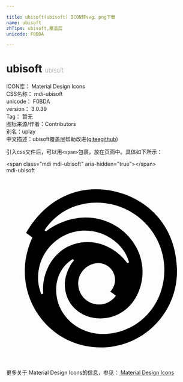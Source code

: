 ```yaml
---

title: ubisoft(ubisoft) ICON转svg、png下载
name: ubisoft
zhTips: ubisoft,覆盖层
unicode: F0BDA

---
```


# ubisoft  <small style="font-size: 60%;font-weight: 100">ubisoft</small>


<div class="detail-page">
<p>
<span>
ICON库：
<span class="badge-secondary badge">Material Design Icons</span> 
</span>
<br/>
<span>
CSS名称：
<span class="badge-secondary badge">mdi-ubisoft</span> 
</span>
<br/>
<span>
unicode：
<span class="badge-secondary badge">F0BDA</span> 
</span>
<br/>
<span>
version：
<span class="badge-secondary badge">3.0.39</span> 
</span>
<br/>
<span>Tag：
<span class="badge-light badge">暂无</span>
</span>
<br/>
<span>图标来源/作者：<span class="badge-light badge">Contributors</span></span> 
<br/>
<span>别名：<span class="badge-light badge">uplay</span></span><br/><span class="zh-detail">中文描述：<span class="badge-primary badge">ubisoft</span><span class="badge-primary badge">覆盖层</span><span class="help-link"><span>帮助改进</span>(<a href="https://gitee.com/liuwave/icon-helper/edit/master/json/material/ubisoft.json" target="_blank" rel="noopener noreferrer">gitee</a><a href="https://github.com/liuwave/icon-helper/edit/master/json/material/ubisoft.json" target="_blank" rel="noopener noreferrer">github</a></span>)</span><br/>
</p>
</div>
<div class="alert alert-dark">
  <i class="mdi mdi-ubisoft mdi-48px"></i>
  <i class="mdi mdi-ubisoft mdi-36px"></i>
  <i class="mdi mdi-ubisoft mdi-24px"></i>
  <i class="mdi mdi-ubisoft mdi-18px"></i>
</div>
<div>
  <p>引入css文件后，可以用<code>&lt;span&gt;</code>包裹，放在页面中。具体如下所示：    
  </p>
  <div class="alert alert-primary" style="font-size: 14px">
    &lt;span class="mdi mdi-ubisoft" aria-hidden="true"&gt;&lt;/span&gt;
    <copy-btn content='<span class="mdi mdi-ubisoft" aria-hidden="true"></span>'></copy-btn>
  </div>
  <div class="alert alert-secondary">
    <i class="mdi mdi-ubisoft"
    style="font-size: 24px"
    aria-hidden="true"></i> mdi-ubisoft
    <copy-btn content="mdi-ubisoft" btn-title="复制图标名称"></copy-btn>
  </div>
</div>
<div id="svg" class="svg-wrap">
<svg xmlns="http://www.w3.org/2000/svg" viewBox="0 0 24 24"><path d="M11.41,2C5.21,2 2.53,7.53 2.53,7.53L3.32,8.09C3.32,8.09 2.33,10 2.35,12.4C2.35,17.34 6.29,22 12.07,22C17.33,22 21.67,17.71 21.67,12.41C21.67,5.5 16.31,2 11.41,2M11.47,3.69C16.31,3.69 20.07,7.6 20.07,12.14C20.07,16.95 16.45,20.3 12.23,20.3C9.13,20.3 6.33,17.94 6.33,14.7C6.33,12.82 7.32,11.5 8.44,10.82L8.6,11C8.3,11.24 7.43,12.64 7.43,14C7.43,16.56 9.43,18.33 11.95,18.33C15.16,18.33 17.3,15.59 17.3,12.41C17.3,8.71 14.03,5.57 10.1,5.57C7.93,5.57 6.09,6.5 5.03,7.33L4.86,7.18C6.25,5.04 8.65,3.69 11.47,3.69M10,7.23C12.53,7.23 14.97,8.89 15.59,11.25L15.36,11.33C14.27,9.88 12.47,8.68 10.35,8.68C6.44,8.68 4.39,12.23 4.69,15.19L4.46,15.28C4.46,15.28 4.03,14.33 4.03,13.2C4.03,9.93 6.71,7.23 10,7.23M11.68,11.33C12.86,11.33 13.81,12.3 13.81,13.44C13.81,14.38 13.21,14.94 13.21,14.94L13.92,15.45C13.92,15.45 13.21,16.57 11.76,16.57C10.37,16.57 9.13,15.44 9.13,13.93C9.13,12.38 10.47,11.33 11.68,11.33Z" /></svg>
</div>
<detail full-name='mdi-ubisoft'></detail>
    
<div><p>更多关于 Material Design Icons的信息，参见：<a target="_blank" href="https://iconhelper.cn/material.html"> Material Design Icons</a>
</p></div>
